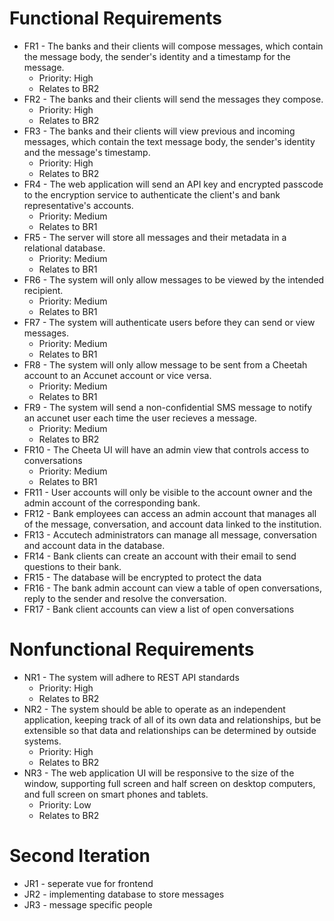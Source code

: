 # Functional Requirements
- FR1 - The banks and their clients will compose messages, which contain the message body, the sender's identity and a timestamp for the message.
  - Priority: High
  - Relates to BR2
- FR2 - The banks and their clients will send the messages they compose.
  - Priority: High
  - Relates to BR2
- FR3 - The banks and their clients will view previous and incoming messages, which contain the text message body, the sender's identity and the message's timestamp. 
  - Priority: High
  - Relates to BR2
- FR4 - The web application will send an API key and encrypted passcode to the encryption service to authenticate the client's and bank representative's accounts. 
  - Priority: Medium
  - Relates to BR1
- FR5 - The server will store all messages and their metadata in a relational database.
  - Priority: Medium
  - Relates to BR1
- FR6 - The system will only allow messages to be viewed by the intended recipient.
  - Priority: Medium
  - Relates to BR1
- FR7 - The system will authenticate users before they can send or view messages.
  - Priority: Medium
  - Relates to BR1 
- FR8 - The system will only allow message to be sent from a Cheetah account to an Accunet account or vice versa. 
  - Priority: Medium
  - Relates to BR1 
- FR9 - The system will send a non-confidential SMS message to notify an accunet user each time the user recieves a message.
  - Priority: Medium
  - Relates to BR2
- FR10 - The Cheeta UI will have an admin view that controls access to conversations
  - Priority: Medium
  - Relates to BR1
- FR11 - User accounts will only be visible to the account owner and the admin account of the corresponding bank. 
- FR12 - Bank employees can access an admin account that manages all of the message, conversation, and account data linked to the institution.
- FR13 - Accutech administrators can manage all message, conversation and account data in the database.
- FR14 - Bank clients can create an account with their email to send questions to their bank.
- FR15 - The database will be encrypted to protect the data
- FR16 - The bank admin account can view a table of open conversations, reply to the sender and resolve the conversation.
- FR17 - Bank client accounts can view a list of open conversations

# Nonfunctional Requirements
- NR1 - The system will adhere to REST API standards
  - Priority: High 
  - Relates to BR2
- NR2 - The system should be able to operate as an independent application, keeping track of all of its own data and relationships, but be extensible so that data and relationships can be determined by outside systems.
  - Priority: High 
  - Relates to BR2
- NR3 - The web application UI will be responsive to the size of the window, supporting full screen and half screen on desktop computers, and full screen on smart phones and tablets. 
  - Priority: Low
  - Relates to BR2

# Second Iteration 
- JR1 - seperate vue for frontend
- JR2 - implementing database to store messages
- JR3 - message specific people 
